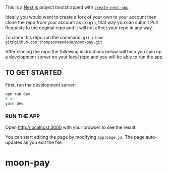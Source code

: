 This is a [Next.js](https://nextjs.org/) project bootstrapped with [`create-next-app`](https://github.com/vercel/next.js/tree/canary/packages/create-next-app).

Ideally you would want to create a fork of your own to your account then clone the repo from your account as `origin`, that way you can submit Pull Requests to the original repo and it will not affect your repo in any way.

To clone this repo run the command: `git clone git@github.com:thompsonmanda08/moon-pay.git`

After cloning the repo the following instructions below will help you spin up a development server on your local repo and you will be able to run the app.

## TO GET STARTED

First, run the development server:

```bash
npm run dev
# or
yarn dev

```

### RUN THE APP

Open [http://localhost:3000](http://localhost:3000) with your browser to see the result.

You can start editing the page by modifying `app/page.js`. The page auto-updates as you edit the file.

# moon-pay
